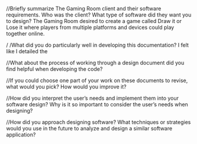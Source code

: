   //Briefly summarize The Gaming Room client and their software requirements. Who was the client? What type of software did they want you to design?
The Gaming Room desired to create a game called Draw it or Lose it where players from multiple platforms and devices could play together online. 

  / /What did you do particularly well in developing this documentation?
I felt like I detailed the 

//What about the process of working through a design document did you find helpful when developing the code?


//If you could choose one part of your work on these documents to revise, what would you pick? How would you improve it?


//How did you interpret the user’s needs and implement them into your software design? Why is it so important to consider the user’s needs when designing?


//How did you approach designing software? What techniques or strategies would you use in the future to analyze and design a similar software application?

